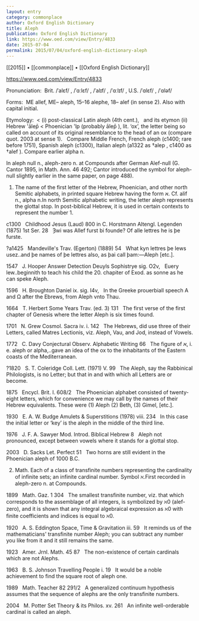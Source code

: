 ```yaml
---
layout: entry
category: commonplace
author: Oxford English Dictionary
title: Aleph
publication: Oxford English Dictionary
link: https://www.oed.com/view/Entry/4833
date: 2015-07-04
permalink: 2015/07/04/oxford-english-dictionary-aleph
---
```


[[2015]] • [[commonplace]] • [[Oxford English Dictionary]]  

https://www.oed.com/view/Entry/4833

Pronunciation:  Brit. /ˈalɛf/ , /ˈɑːlɛf/ , /ˈalɪf/ , /ˈɑːlɪf/ , U.S. /ˈɑlɛf/ , /ˈɑləf/

Forms:  ME allef, ME– aleph, 15–16 alephe, 18– alef (in sense 2). Also with capital initial.

Etymology:  < (i) post-classical Latin aleph (4th cent.), 
 
and its etymon (ii) Hebrew 'ālep̄ < Phoenician 'lp (probably ālep̄ ), lit. ‘ox’, the letter being so called on account of its original resemblance to the head of an ox (compare quot. 2003 at sense 1). 
 
Compare Middle French, French aleph (c1400; rare before 1751), Spanish aleph (c1300), Italian aleph (a1322 as †alep , c1400 as †alef ). Compare earlier alpha n.

In aleph null n., aleph-zero n. at Compounds after German Alef-null (G. Cantor 1895, in Math. Ann. 46 492; Cantor introduced the symbol for aleph-null slightly earlier in the same paper, on page 488).


1. The name of the first letter of the Hebrew, Phoenician, and other north Semitic alphabets, in printed square Hebrew having the form א. Cf. alif n., alpha n.In north Semitic alphabetic writing, the letter aleph represents the glottal stop. In post-biblical Hebrew, it is used in certain contexts to represent the number 1.

c1300   Childhood Jesus (Laud) 800 in C. Horstmann Altengl. Legenden (1875) 1st Ser. 28   Ȝwi was Allef furst bi founde? Of alle lettres he is þe furste.

?a1425   Mandeville's Trav. (Egerton) (1889) 54   What kyn lettres þe Iews usez..and þe names of þe lettres also, as þai call þam:—Aleph [etc.].

1547   J. Hooper Answer Detection Deuyls Sophistrye sig. O2v,   Euery lew..beginnith to teach his child the 20. chapiter of Exod. as sonne as he can speke Aleph.

1596   H. Broughton Daniel ix. sig. I4v,   In the Greeke prouerbiall speech Α and Ω after the Ebrews, from Aleph vnto Thau.

1664   T. Herbert Some Years Trav. (ed. 3) 131   The first verse of the first chapter of Genesis where the letter Aleph is six times found.

1701   N. Grew Cosmol. Sacra iv. i. 142   The Hebrews, did use three of their Letters, called Matres Lectionis, viz. Aleph, Vau, and Jod, instead of Vowels.

1772   C. Davy Conjectural Observ. Alphabetic Writing 66   The figure of א, i. e. aleph or alpha,..gave an idea of the ox to the inhabitants of the Eastern coasts of the Mediterranean.

?1820   S. T. Coleridge Coll. Lett. (1971) V. 99   The Aleph, say the Rabbinical Philologists, is no Letter; but that in and with which all Letters are or become.

1875   Encycl. Brit. I. 608/2   The Phoenician alphabet consisted of twenty-eight letters, which for convenience we may call by the names of their Hebrew equivalents. These were (1) Aleph (2) Beth, (3) Gimel, [etc.].

1930   E. A. W. Budge Amulets & Superstitions (1978) viii. 234   In this case the initial letter or ‘key’ is the aleph in the middle of the third line.

1976   J. F. A. Sawyer Mod. Introd. Biblical Hebrew 8   Aleph not pronounced, except between vowels where it stands for a glottal stop.

2003   D. Sacks Let. Perfect 51   Two horns are still evident in the Phoenician aleph of 1000 B.C.


2. Math. Each of a class of transfinite numbers representing the cardinality of infinite sets; an infinite cardinal number. Symbol ℵ.First recorded in aleph-zero n. at Compounds.

1899   Math. Gaz. 1 304   The smallest transfinite number, viz. that which corresponds to the assemblage of all integers, is symbolized by ℵ0 (alef-zero), and it is shown that any integral algebraical expression as ℵ0 with finite coefficients and indices is equal to ℵ0.

1920   A. S. Eddington Space, Time & Gravitation iii. 59   It reminds us of the mathematicians' transfinite number Aleph; you can subtract any number you like from it and it still remains the same.

1923   Amer. Jrnl. Math. 45 87   The non-existence of certain cardinals which are not Alephs.

1963   B. S. Johnson Travelling People i. 19   It would be a noble achievement to find the square root of aleph one.

1989   Math. Teacher 82 291/2   A generalized continuum hypothesis assumes that the sequence of alephs are the only transfinite numbers.

2004   M. Potter Set Theory & its Philos. xv. 261   An infinite well-orderable cardinal is called an aleph.
